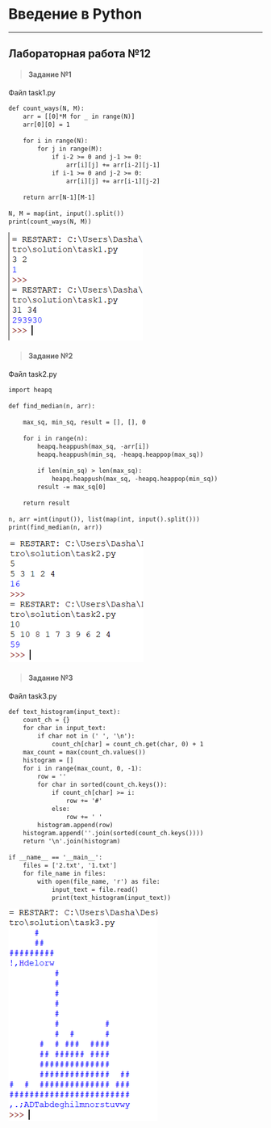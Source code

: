 # Введение в Python
___________________________________________________
## Лабораторная работа №12
>#### Задание №1
Файл task1.py
```shell
def count_ways(N, M):
    arr = [[0]*M for _ in range(N)]
    arr[0][0] = 1
    
    for i in range(N):
        for j in range(M):
            if i-2 >= 0 and j-1 >= 0:
                arr[i][j] += arr[i-2][j-1]
            if i-1 >= 0 and j-2 >= 0:
                arr[i][j] += arr[i-1][j-2]
    
    return arr[N-1][M-1]

N, M = map(int, input().split())
print(count_ways(N, M))
```
![Alt text](img/task1.png)
>#### Задание №2
Файл task2.py
```shell
import heapq

def find_median(n, arr):
    
    max_sq, min_sq, result = [], [], 0
    
    for i in range(n):
        heapq.heappush(max_sq, -arr[i])  
        heapq.heappush(min_sq, -heapq.heappop(max_sq))
        
        if len(min_sq) > len(max_sq):
            heapq.heappush(max_sq, -heapq.heappop(min_sq))  
        result -= max_sq[0]  

    return result

n, arr =int(input()), list(map(int, input().split()))
print(find_median(n, arr))
```
![Alt text](img/task2.png)

>#### Задание №3
Файл task3.py
```shell
def text_histogram(input_text):
    count_ch = {}
    for char in input_text:
        if char not in (' ', '\n'):
            count_ch[char] = count_ch.get(char, 0) + 1
    max_count = max(count_ch.values())
    histogram = []
    for i in range(max_count, 0, -1):
        row = ''
        for char in sorted(count_ch.keys()):
            if count_ch[char] >= i:
                row += '#'
            else:
                row += ' '
        histogram.append(row)
    histogram.append(''.join(sorted(count_ch.keys())))
    return '\n'.join(histogram)

if __name__ == '__main__':
    files = ['2.txt', '1.txt']
    for file_name in files:
        with open(file_name, 'r') as file:
            input_text = file.read()
            print(text_histogram(input_text))
```
![Alt text](img/task3.png)